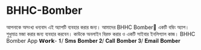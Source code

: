 # BHHC-Bomber
আপনাকে অসংখ্য ধন্যবাদ এই অ্যাপটি ব্যবহার করার জন্য। আমাদের BHHC Bomber🤯 একটি  বম্বিং অ্যাপ। শুধুমাত্র মজা করার জন্য ব্যবহার করবেন। কাউকে অনলাইন বিরক্ত করার ও একটি সাইবার ইনলিগ্যাল কাজ।   BHHC Bomber App 𝗪𝗼𝗿𝗸- 𝟏/ 𝐒𝐦𝐬 𝐁𝐨𝐦𝐛𝐞𝐫 𝟐/ 𝐂𝐚𝐥𝐥 𝐁𝐨𝐦𝐛𝐞𝐫 𝟑/ 𝐄𝐦𝐚𝐢𝐥 𝐁𝐨𝐦𝐛𝐞𝐫
